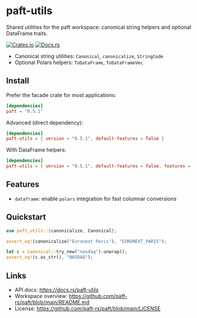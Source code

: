 paft-utils
==========

Shared utilities for the paft workspace: canonical string helpers and optional DataFrame traits.

[![Crates.io](https://img.shields.io/crates/v/paft-utils)](https://crates.io/crates/paft-utils)
[![Docs.rs](https://docs.rs/paft-utils/badge.svg)](https://docs.rs/paft-utils)

- Canonical string utilities: `Canonical`, `canonicalize`, `StringCode`
- Optional Polars helpers: `ToDataFrame`, `ToDataFrameVec`

Install
-------

Prefer the facade crate for most applications:

```toml
[dependencies]
paft = "0.5.1"
```

Advanced (direct dependency):

```toml
[dependencies]
paft-utils = { version = "0.5.1", default-features = false }
```

With DataFrame helpers:

```toml
[dependencies]
paft-utils = { version = "0.5.1", default-features = false, features = ["dataframe"] }
```

Features
--------

- `dataframe`: enable `polars` integration for fast columnar conversions

Quickstart
----------

```rust
use paft_utils::{canonicalize, Canonical};

assert_eq!(canonicalize("Euronext Paris"), "EURONEXT_PARIS");

let c = Canonical::try_new("nasdaq").unwrap();
assert_eq!(c.as_str(), "NASDAQ");
```

Links
-----

- API docs: https://docs.rs/paft-utils
- Workspace overview: https://github.com/paft-rs/paft/blob/main/README.md
- License: https://github.com/paft-rs/paft/blob/main/LICENSE
